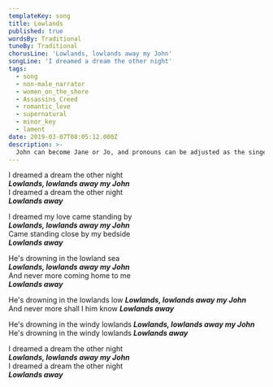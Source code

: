 ```yaml
---
templateKey: song
title: Lowlands
published: true
wordsBy: Traditional
tuneBy: Traditional
chorusLine: 'Lowlands, lowlands away my John'
songLine: 'I dreamed a dream the other night'
tags:
  - song
  - non-male_narrator
  - women_on_the_shore
  - Assassins_Creed
  - romantic_love
  - supernatural
  - minor_key
  - lament
date: 2019-03-07T08:05:12.000Z
description: >-
  John can become Jane or Jo, and pronouns can be adjusted as the singer sees fit.
---
```


I dreamed a dream the other night\
***Lowlands, lowlands away my John***\
I dreamed a dream the other night\
***Lowlands away***

I dreamed my love came standing by\
***Lowlands, lowlands away my John***\
Came standing close by my bedside\
***Lowlands away***

He's drowning in the lowland sea\
***Lowlands, lowlands away my John***\
And never more coming home to me\
***Lowlands away***

He's drowning in the lowlands low
***Lowlands, lowlands away my John***\
And never more shall I him know
***Lowlands away***

He's drowning in the windy lowlands
***Lowlands, lowlands away my John***\
He's drowning in the windy lowlands
***Lowlands away***

I dreamed a dream the other night\
***Lowlands, lowlands away my John***\
I dreamed a dream the other night\
***Lowlands away***
